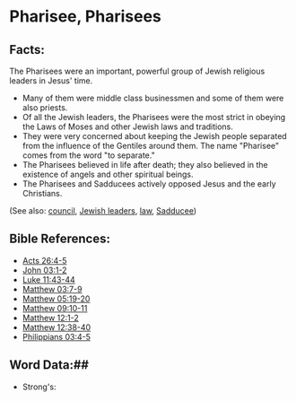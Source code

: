 # Pharisee, Pharisees #

## Facts: ##

The Pharisees were an important, powerful group of Jewish religious leaders in Jesus' time.

* Many of them were middle class businessmen and some of them were also priests.
* Of all the Jewish leaders, the Pharisees were the most strict in obeying the Laws of Moses and other Jewish laws and traditions.
* They were very concerned about keeping the Jewish people separated from the influence of the Gentiles around them. The name "Pharisee" comes from the word "to separate."
* The Pharisees believed in life after death; they also believed in the existence of angels and other spiritual beings.
* The Pharisees and Sadducees actively opposed Jesus and the early Christians.

(See also: [council](../other/council.md), [Jewish leaders](../other/jewishleaders.md), [law](../kt/lawofmoses.md), [Sadducee](../other/sadducee.md))

## Bible References: ##

* [Acts 26:4-5](rc://en/tn/help/act/26/04)
* [John 03:1-2](rc://en/tn/help/jhn/03/01)
* [Luke 11:43-44](rc://en/tn/help/luk/11/43)
* [Matthew 03:7-9](rc://en/tn/help/mat/03/07)
* [Matthew 05:19-20](rc://en/tn/help/mat/05/19)
* [Matthew 09:10-11](rc://en/tn/help/mat/09/10)
* [Matthew 12:1-2](rc://en/tn/help/mat/12/01)
* [Matthew 12:38-40](rc://en/tn/help/mat/12/38)
* [Philippians 03:4-5](rc://en/tn/help/php/03/04)


## Word Data:##

* Strong's: 

